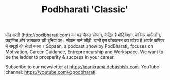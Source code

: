 ﻿---
type: podcast
title: "Podbharati 'Classic'"
Description: "Apni Boli, Apni Baat"
Date: 2007-05-08  # launch Date
cover_image: "../../images/podcast-covers/pbclassic_cover.jpg"
website: "/podcasts/sopaan"
youtube: "https://www.youtube.com/playlist?list=PL4lh_LOgpE2Ln17Dp8LczFMEYI3QeG5pB"
instagram: "https://instagram.com/podbharati"
apple: "https://podcasts.apple.com/us/podcast/podbharati-%E0%A4%AA-%E0%A4%A1%E0%A4%AD-%E0%A4%B0%E0%A4%A4/id260443148"
spotify: "https://open.spotify.com/show/7CHbuPJstNFkDnoH2trIUj"
amazon: "https://www.audible.in/podcast/Podbharati/B08K5HW9W7?source_code=ASSGB149080119000H&share_location=pdp"
categories: [Society & Culture, Technology, News]
---
पॉडभारती (http://podbharati.com) का यह चैनल सोपान, केंद्रित है मोटिवेशन, करियर मार्गदर्शन, उद्यमिता और कामकाज की दुनिया पर। सोपान माने सीढ़ी, यानी इस पॉडकास्ट का उद्देश्य है आपके करियर में समृद्धी की सीढ़ी बनना। Sopaan, a podcast show by PodBharati, focuses on Motivation, Career Guidance, Entrepreneurship and Workspace. We want to be the ladder to prosperity & success in your career. 

Subscribe to our newsletter at https://parikrama.debashish.com. YouTube channel: https://youtube.com/@podbharati.